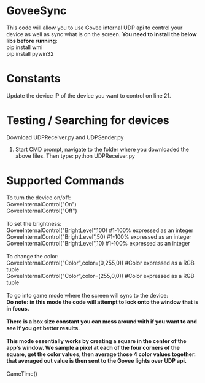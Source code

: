 # GoveeSync
This code will allow you to use Govee internal UDP api to control your device as well as sync what is on the screen. <strong>You need to install the below libs before running</strong>:<br>
pip install wmi<br>
pip install pywin32

# Constants
Update the device IP of the device you want to control on line 21.

# Testing / Searching for devices
Download UDPReceiver.py and UDPSender.py
<ol>
<li>Start CMD prompt, navigate to the folder where you downloaded the above files. Then type: python UDPReceiver.py</li>
</ol>

# Supported Commands

To turn the device on/off:<br>
GoveeInternalControl("On")<br>
GoveeInternalControl("Off")<br>
<br>
To set the brightness:<br>
GoveeInternalControl("BrightLevel",100) #1-100% expressed as an integer<br>
GoveeInternalControl("BrightLevel",50) #1-100% expressed as an integer<br>
GoveeInternalControl("BrightLevel",10) #1-100% expressed as an integer<br>
<br>
To change the color:<br>
GoveeInternalControl("Color",color=(0,255,0)) #Color expressed as a RGB tuple<br>
GoveeInternalControl("Color",color=(255,0,0)) #Color expressed as a RGB tuple<br>
<br>
To go into game mode where the screen will sync to the device:<br>
<strong>Do note: in this mode the code will attempt to lock onto the window that is in focus.<br><br>There is a box size constant you can mess around with if you want to and see if you get better results.<br><br>This mode essentially works by creating a square in the center of the app's window. We sample a pixel at each of the four corners of the square, get the color values, then average those 4 color values together. that averaged out value is then sent to the Govee lights over UDP api.</strong><br>
<br>
GameTime()


